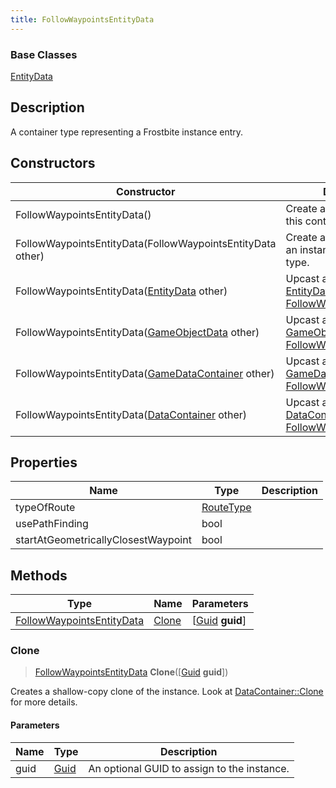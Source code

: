 ```yaml
---
title: FollowWaypointsEntityData
---
```

### Base Classes

[EntityData](EntityData)

## Description

A container type representing a Frostbite instance entry.

## Constructors

| Constructor                                                                          | Description                                                                                                                               |
| ------------------------------------------------------------------------------------ | ----------------------------------------------------------------------------------------------------------------------------------------- |
| FollowWaypointsEntityData()                                                          | Create a new instance of this container type.                                                                                             |
| FollowWaypointsEntityData(FollowWaypointsEntityData other)                           | Create a reference copy of an instance of the same type.                                                                                  |
| FollowWaypointsEntityData([EntityData](EntityData) other)                            | Upcast an instance of type [EntityData](EntityData) to [FollowWaypointsEntityData](FollowWaypointsEntityData).                            |
| FollowWaypointsEntityData([GameObjectData](GameObjectData) other)                    | Upcast an instance of type [GameObjectData](GameObjectData) to [FollowWaypointsEntityData](FollowWaypointsEntityData).                    |
| FollowWaypointsEntityData([GameDataContainer](GameDataContainer) other)              | Upcast an instance of type [GameDataContainer](GameDataContainer) to [FollowWaypointsEntityData](FollowWaypointsEntityData).              |
| FollowWaypointsEntityData([DataContainer](/vext/ref/shared/class/datacontainer) other) | Upcast an instance of type [DataContainer](/vext/ref/shared/class/datacontainer) to [FollowWaypointsEntityData](FollowWaypointsEntityData). |

## Properties

| Name                                | Type                   | Description |
| ----------------------------------- | ---------------------- | ----------- |
| typeOfRoute                         | [RouteType](RouteType) |             |
| usePathFinding                      | bool                   |             |
| startAtGeometricallyClosestWaypoint | bool                   |             |

## Methods

| Type                                                   | Name            | Parameters                                     |
| ------------------------------------------------------ | --------------- | ---------------------------------------------- |
| [FollowWaypointsEntityData](FollowWaypointsEntityData) | [Clone](#clone) | \[[Guid](/vext/ref/shared/class/guid) **guid**\] |

### Clone

> [FollowWaypointsEntityData](FollowWaypointsEntityData) **Clone**(\[[Guid](/vext/ref/shared/class/guid) **guid**\])

Creates a shallow-copy clone of the instance. Look at [DataContainer::Clone](/vext/ref/shared/class/datacontainer#clone) for more details.

#### Parameters

| Name | Type         | Description                                 |
| ---- | ------------ | ------------------------------------------- |
| guid | [Guid](Guid) | An optional GUID to assign to the instance. |

